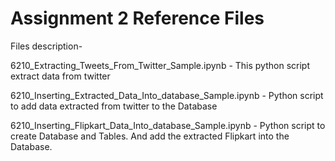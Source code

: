 # Assignment 2 Reference Files

Files description-

6210_Extracting_Tweets_From_Twitter_Sample.ipynb - This python script extract data from twitter

6210_Inserting_Extracted_Data_Into_database_Sample.ipynb - Python script to add data extracted from twitter to the Database

6210_Inserting_Flipkart_Data_Into_database_Sample.ipynb - Python script to create Database and Tables. And add the extracted Flipkart into the Database.




